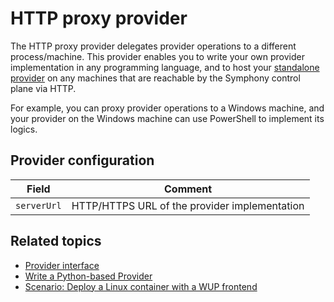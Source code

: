 # HTTP proxy provider

The HTTP proxy provider delegates provider operations to a different process/machine. This provider enables you to write your own provider implementation in any programming language, and to host your [standalone provider](./standalone_providers.md) on any machines that are reachable by the Symphony control plane via HTTP.

For example, you can proxy provider operations to a Windows machine, and your provider on the Windows machine can use PowerShell to implement its logics.

## Provider configuration

| Field | Comment |
|--------|--------|
| `serverUrl` | HTTP/HTTPS URL of the provider implementation|

## Related topics

* [Provider interface](./provider_interface.md)
* [Write a Python-based Provider](./python_provider.md)
* [Scenario: Deploy a Linux container with a WUP frontend](../scenarios/linux-with-uwp-frontend.md)
